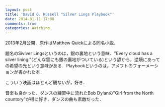```yaml
---
layout: post
title: 'David O. Russell "Silver Lings Playbook"'
date: 2014-01-11 17:08
comments: true
categories: Watching
---
```


2013年2月公開．原作はMatthew Quickによる同名小説．

題名のSivlver Lingsというのは，銀の裏地という意味．"Every cloud has a silver lining."(どんな雲にも銀の裏地がついている)という諺から，逆境にあっての希望の光という意味がある．Playbookというのは，アメフトのフォーメーションが書かれた本．

こういう映画はほとんど観ないが，好き．

音楽も良かった．ダンスの練習中に流れたBob Dylanの"Girl from the North countory"が得に好き．ダンスの曲も素敵だった．


